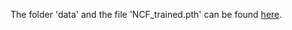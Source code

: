 
The folder 'data' and the file 'NCF_trained.pth' can be found [here](https://drive.google.com/drive/folders/1BkD38bYB2LAxnuldnQLsIAm_NajkUZqX?usp=share_link).

